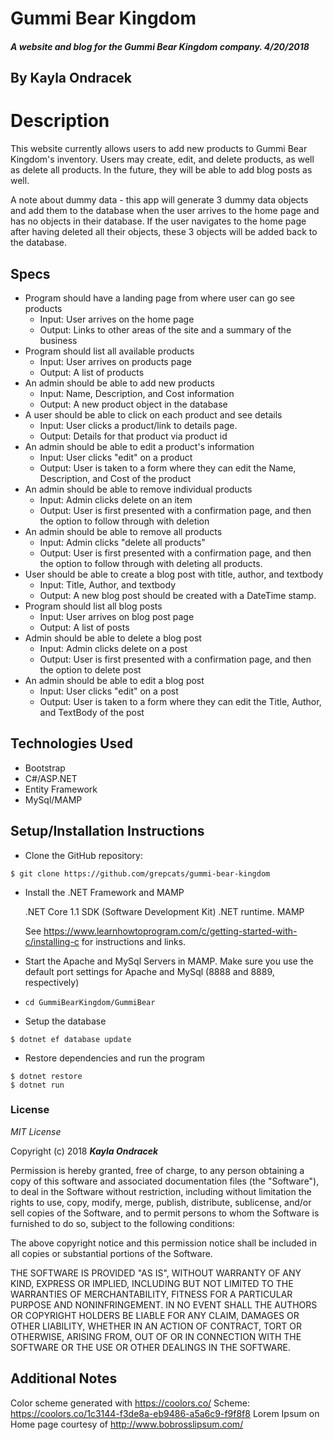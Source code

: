 ﻿# Gummi Bear Kingdom

##### A website and blog for the Gummi Bear Kingdom company. 4/20/2018

## By Kayla Ondracek

# Description
This website currently allows users to add new products to Gummi Bear Kingdom's inventory. Users may create, edit, and delete products, as well as delete all products. In the future, they will be able to add blog posts as well.

A note about dummy data - this app will generate 3 dummy data objects and add them to the database when the user arrives to the home page and has no objects in their database. If the user navigates to the home page after having deleted all their objects, these 3 objects will be added back to the database.

## Specs
* Program should have a landing page from where user can go see products
	* Input: User arrives on the home page
	* Output: Links to other areas of the site and a summary of the business
* Program should list all available products
	* Input: User arrives on products page
	* Output: A list of products
* An admin should be able to add new products
	* Input: Name, Description, and Cost information
	* Output: A new product object in the database
* A user should be able to click on each product and see details
	* Input: User clicks a product/link to details page.
	* Output: Details for that product via product id
* An admin should be able to edit a product's information
	* Input: User clicks "edit" on a product
	* Output: User is taken to a form where they can edit the Name, Description, and Cost of the product
* An admin should be able to remove individual products
	* Input: Admin clicks delete on an item
	* Output: User is first presented with a confirmation page, and then the option to follow through with deletion
* An admin should be able to remove all products
	* Input: Admin clicks "delete all products"
	* Output: User is first presented with a confirmation page, and then the option to follow through with deleting all products.
* User should be able to create a blog post with title, author, and textbody
	* Input: Title, Author, and textbody
	* Output: A new blog post should be created with a DateTime stamp.
* Program should list all blog posts
	* Input: User arrives on blog post page
	* Output: A list of posts
* Admin should be able to delete a blog post
	* Input: Admin clicks delete on a post
	* Output: User is first presented with a confirmation page, and then the option to delete post
* An admin should be able to edit a blog post
	* Input: User clicks "edit" on a post
	* Output: User is taken to a form where they can edit the Title, Author, and TextBody of the post


## Technologies Used
* Bootstrap
* C#/ASP.NET
* Entity Framework
* MySql/MAMP

## Setup/Installation Instructions
  * Clone the GitHub repository:
  ```
  $ git clone https://github.com/grepcats/gummi-bear-kingdom
  ```

  * Install the .NET Framework and MAMP

    .NET Core 1.1 SDK (Software Development Kit)
    .NET runtime.
    MAMP

    See https://www.learnhowtoprogram.com/c/getting-started-with-c/installing-c for instructions and links.

* Start the Apache and MySql Servers in MAMP. Make sure you use the default port settings for Apache and MySql (8888 and 8889, respectively)

* `cd GummiBearKingdom/GummiBear`

*  Setup the database

  ```
  $ dotnet ef database update
  ```
*  Restore dependencies and run the program
  ```
  $ dotnet restore
  $ dotnet run
  ```

### License

*MIT License*

Copyright (c) 2018 **_Kayla Ondracek_**

Permission is hereby granted, free of charge, to any person obtaining a copy
of this software and associated documentation files (the "Software"), to deal
in the Software without restriction, including without limitation the rights
to use, copy, modify, merge, publish, distribute, sublicense, and/or sell
copies of the Software, and to permit persons to whom the Software is
furnished to do so, subject to the following conditions:

The above copyright notice and this permission notice shall be included in all
copies or substantial portions of the Software.

THE SOFTWARE IS PROVIDED "AS IS", WITHOUT WARRANTY OF ANY KIND, EXPRESS OR
IMPLIED, INCLUDING BUT NOT LIMITED TO THE WARRANTIES OF MERCHANTABILITY,
FITNESS FOR A PARTICULAR PURPOSE AND NONINFRINGEMENT. IN NO EVENT SHALL THE
AUTHORS OR COPYRIGHT HOLDERS BE LIABLE FOR ANY CLAIM, DAMAGES OR OTHER
LIABILITY, WHETHER IN AN ACTION OF CONTRACT, TORT OR OTHERWISE, ARISING FROM,
OUT OF OR IN CONNECTION WITH THE SOFTWARE OR THE USE OR OTHER DEALINGS IN THE
SOFTWARE.

## Additional Notes
Color scheme generated with https://coolors.co/
Scheme: https://coolors.co/1c3144-f3de8a-eb9486-a5a6c9-f9f8f8
Lorem Ipsum on Home page courtesy of http://www.bobrosslipsum.com/
